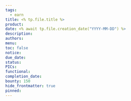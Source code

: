 ```yaml
---
tags:
  - earn
title: <% tp.file.title %>
product: 
date: <% await tp.file.creation_date("YYYY-MM-DD") %>
description: 
authors: 
menu: 
toc: false
notice: 
due_date: 
status: 
PICs: 
functional: 
completion_date: 
bounty: 150
hide_frontmatter: true
pinned:
---
```

